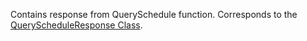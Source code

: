 Contains response from QuerySchedule function.
Corresponds to the [QueryScheduleResponse Class](https://msdn.microsoft.com/library/microsoft.crm.sdk.messages.queryscheduleresponse.aspx).
